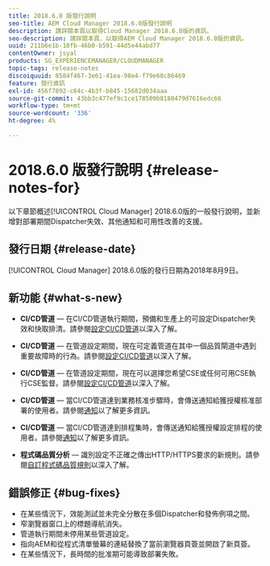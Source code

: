 ```yaml
---
title: 2018.6.0 版發行說明
seo-title: AEM Cloud Manager 2018.6.0版發行說明
description: 請詳閱本頁以取得Cloud Manager 2018.6.0版的資訊。
seo-description: 請詳閱本頁，以取得AEM Cloud Manager 2018.6.0版的資訊。
uuid: 211b6e1b-10fb-46b0-b591-44d5e44abd77
contentOwner: jsyal
products: SG_EXPERIENCEMANAGER/CLOUDMANAGER
topic-tags: release-notes
discoiquuid: 8584f467-3e61-41ea-98e4-f79e68c86469
feature: 發行資訊
exl-id: 456f7892-c64c-4b3f-b845-15682d034aaa
source-git-commit: 43bb3c477ef9c1ce178509b8180479d7616edc66
workflow-type: tm+mt
source-wordcount: '336'
ht-degree: 4%

---
```


# 2018.6.0 版發行說明 {#release-notes-for}

以下章節概述[!UICONTROL Cloud Manager] 2018.6.0版的一般發行說明，並新增對部署期間Dispatcher失效、其他通知和可用性改善的支援。

## 發行日期 {#release-date}

[!UICONTROL Cloud Manager] 2018.6.0版的發行日期為2018年8月9日。

## 新功能 {#what-s-new}

* **CI/CD管道**  — 在CI/CD管道執行期間，預備和生產上的可設定Dispatcher失效和快取排清。請參閱[設定CI/CD管道](configuring-pipeline.md)以深入了解。

* **CI/CD管道**  — 在管道設定期間，現在可定義管道在其中一個品質閘道中遇到重要故障時的行為。請參閱[設定CI/CD管道](configuring-pipeline.md)以深入了解。

* **CI/CD管道**  — 在管道設定期間，現在可以選擇您希望CSE或任何可用CSE執行CSE監督。請參閱[設定CI/CD管道](configuring-pipeline.md)以深入了解。

* **CI/CD管道**  — 當CI/CD管道達到業務核准步驟時，會傳送通知給獲授權核准部署的使用者。請參閱[通知](notifications.md)以了解更多資訊。

* **CI/CD管道**  — 當CI/CD管道達到排程集時，會傳送通知給獲授權設定排程的使用者。請參閱[通知](notifications.md)以了解更多資訊。

* **程式碼品質分析**  — 識別設定不正確之傳出HTTP/HTTPS要求的新規則。請參閱[自訂程式碼品質規則](custom-code-quality-rules.md)以深入了解。

## 錯誤修正 {#bug-fixes}

* 在某些情況下，效能測試並未完全分散在多個Dispatcher和發佈例項之間。
* 窄瀏覽器窗口上的標題導航消失。
* 管道執行期間未停用某些管道設定。
* 指向AEM和從程式清單螢幕的連結替換了當前瀏覽器頁簽並開啟了新頁簽。
* 在某些情況下，長時間的批准期可能導致部署失敗。
